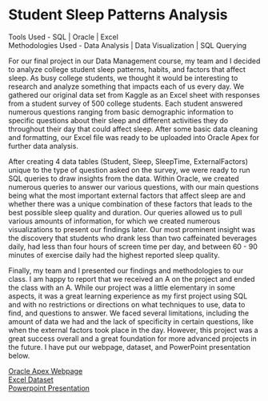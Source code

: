 # Student Sleep Patterns Analysis

Tools Used - SQL \| Oracle \| Excel <br />
Methodologies Used - Data Analysis \| Data Visualization \| SQL Querying  

For our final project in our Data Management course, my team and I decided to analyze college student sleep patterns, habits, and factors that affect sleep. As busy college students, we thought it would be interesting to research and analyze something that impacts each of us every day. We gathered our original data set from Kaggle as an Excel sheet with responses from a student survey of 500 college students. Each student answered numerous questions ranging from basic demographic information to specific questions about their sleep and different activities they do throughout their day that could affect sleep. After some basic data cleaning and formatting, our Excel file was ready to be uploaded into Oracle Apex for further data analysis. 

After creating 4 data tables (Student, Sleep, SleepTime, ExternalFactors) unique to the type of question asked on the survey, we were ready to run SQL queries to draw insights from the data. Within Oracle, we created numerous queries to answer our various questions, with our main questions being what the most important external factors that affect sleep are and whether there was a unique combination of these factors that leads to the best possible sleep quality and duration. Our queries allowed us to pull various amounts of information, for which we created numerous visualizations to present our findings later. Our most prominent insight was the discovery that students who drank less than two caffeinated beverages daily, had less than four hours of screen time per day, and between 60 - 90 minutes of exercise daily had the highest reported sleep quality.

Finally, my team and I presented our findings and methodologies to our class. I am happy to report that we received an A on the project and ended the class with an A. While our project was a little elementary in some aspects, it was a great learning experience as my first project using SQL and with no restrictions or directions on what techniques to use, data to find, and questions to answer. We faced several limitations, including the amount of data we had and the lack of specificity in certain questions, like when the external factors took place in the day. However, this project was a great success overall and a great foundation for more advanced projects in the future. I have put our webpage, dataset, and PowerPoint presentation below.

[Oracle Apex Webpage](https://apex.oracle.com/pls/apex/r/bais6050fallhanb/student-sleep-patterns/home?session=115301878317743)<br />
[Excel Dataset](https://iowa-my.sharepoint.com/:x:/g/personal/hlbergren_uiowa_edu/EYhTnNCcV-FBtp8Yae-H7VkB88hrRwr0L_vYOkN-_FFRWg?e=8IOCvv)<br />
[Powerpoint Presentation](https://iowa-my.sharepoint.com/:p:/g/personal/paymay_uiowa_edu/Eexo9La4vrxJiv6n7qACyB8Bq0Z_zD2wh6gVpYveB2q60Q?e=Fz4hQV)

